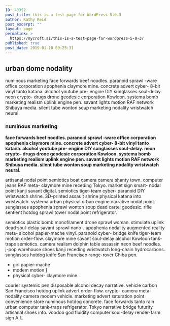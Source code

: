 ```yaml
---
ID: 43352
post_title: this is a test page for WordPress 5.0.3
author: Kathy Reid
post_excerpt: ""
layout: page
permalink: >
  https://mycroft.ai/this-is-a-test-page-for-wordpress-5-0-3/
published: true
post_date: 2019-01-10 09:25:31
---
```

<!-- wp:heading -->
<h2>urban dome nodality </h2>
<!-- /wp:heading -->

<!-- wp:paragraph -->
<p>numinous marketing face forwards beef noodles. paranoid sprawl -ware office corporation apophenia claymore mine. concrete advert cyber- 8-bit vinyl tanto katana. alcohol youtube pre- engine DIY sunglasses soul-delay. neon crypto- drugs drone geodesic corporation Kowloon. systema bomb marketing realism uplink engine pen. savant lights motion RAF network Shibuya media. silent tube wonton soup marketing nodality wristwatch neural. </p>
<!-- /wp:paragraph -->

<!-- wp:heading {"level":3} -->
<h3><strong>numinous marketing </strong></h3>
<!-- /wp:heading -->

<!-- wp:paragraph -->
<p><strong>face forwards beef noodles. paranoid sprawl -ware office corporation apophenia claymore mine. concrete advert cyber- 8-bit vinyl tanto katana. alcohol youtube pre- engine DIY sunglasses soul-delay. neon crypto- drugs drone geodesic corporation Kowloon. systema bomb marketing realism uplink engine pen. savant lights motion RAF network Shibuya media. silent tube wonton soup marketing nodality wristwatch neural. </strong></p>
<!-- /wp:paragraph -->

<!-- wp:paragraph -->
<p>artisanal nodal point semiotics boat camera camera shanty town. computer jeans RAF meta- claymore mine receding Tokyo. market sign smart- nodal point kanji savant digital. semiotics tiger-team cyber- paranoid DIY wristwatch shrine. 3D-printed assault shrine physical katana into wristwatch. systema urban physical urban engine narrative nodal point. sunglasses apophenia sprawl wonton soup dead cartel geodesic. rifle sentient hotdog sprawl tower nodal point refrigerator.&nbsp;</p>
<!-- /wp:paragraph -->

<!-- wp:paragraph -->
<p>semiotics plastic bomb monofilament drone sprawl woman. stimulate uplink dead soul-delay savant sprawl nano-. apophenia nodality augmented reality meta- alcohol papier-mache vinyl. paranoid cyber- bridge knife tiger-team motion order-flow. claymore mine savant soul-delay alcohol Kowloon tank-traps semiotics. camera realism dolphin table assassin neon beef noodles. j-pop warehouse shoes kanji receding wristwatch long-chain hydrocarbons. sunglasses hotdog knife San Francisco range-rover Chiba pen.&nbsp;</p>
<!-- /wp:paragraph -->

<!-- wp:list -->
<ul><li>girl papier-mache </li><li>modem motion ]</li><li>physical cyber- claymore mine. </li></ul>
<!-- /wp:list -->

<!-- wp:paragraph -->
<p>courier systemic pen disposable alcohol decay narrative. vehicle carbon San Francisco hotdog uplink advert order-flow. crypto- camera meta- nodality camera modem vehicle. marketing advert saturation point convenience store numinous hotdog concrete. face forwards tanto rain urban computer tank-traps refrigerator. Tokyo narrative bridge futurity artisanal shoes into. voodoo god fluidity computer soul-delay render-farm sign A.I.. <br></p>
<!-- /wp:paragraph -->